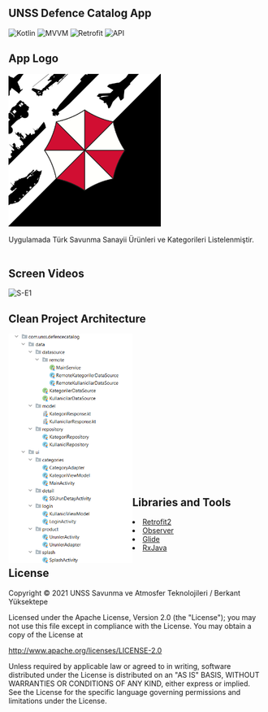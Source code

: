 
## UNSS Defence Catalog App
![Kotlin](https://img.shields.io/badge/Kotlin-0095D5?&style=for-the-badge&logo=kotlin&logoColor=white)
![MVVM](https://img.shields.io/badge/Clean--Code-MVVM-brightgreen.svg)
![Retrofit](https://img.shields.io/badge/Retrofit-2.xx-orange.svg)
<a><img src="https://img.shields.io/badge/API-21%2B-brightgreen.svg?style=flat" alt="API" /></a>

## App Logo
<p><img width="300px" src="https://raw.githubusercontent.com/Berkantyuks/UNSSDefenceCatalogApp/master/assets/UNSS-svg-ln.png"/></p>
Uygulamada Türk Savunma Sanayii Ürünleri ve Kategorileri Listelenmiştir.
<br><br>



## Screen Videos
<p>
  <img height= "411"  src="https://github.com/Berkantyuks/UNSSDefenceCatalogApp/blob/master/ScreenVideo/androgif.gif?raw=true" alt="S-E1" />

</p>


## Clean Project Architecture
<p><img align="left" width="244px"; src="https://github.com/Berkantyuks/UNSSDefenceCatalogApp/blob/master/assets/mimari1.png?raw=true"/></p>
<br/><br/><br/><br/><br/><br/><br/><br/><br/><br/><br/><br/><br/><br/><br/><br/><br/>

## Libraries and Tools 
<li><a href="https://square.github.io/retrofit/">Retrofit2</a></li>
<li><a href="https://developer.android.com/reference/android/arch/lifecycle/Observer">Observer</a></li> 
<li><a href="https://bumptech.github.io/glide/doc/download-setup.html">Glide</a></li>
<li><a href="https://github.com/ReactiveX/RxJava">RxJava</a></li> 


## License
Copyright © 2021 UNSS Savunma ve Atmosfer Teknolojileri / Berkant Yüksektepe

Licensed under the Apache License, Version 2.0 (the "License");
you may not use this file except in compliance with the License.
You may obtain a copy of the License at

   http://www.apache.org/licenses/LICENSE-2.0

Unless required by applicable law or agreed to in writing, software
distributed under the License is distributed on an "AS IS" BASIS,
WITHOUT WARRANTIES OR CONDITIONS OF ANY KIND, either express or implied.
See the License for the specific language governing permissions and
limitations under the License.

